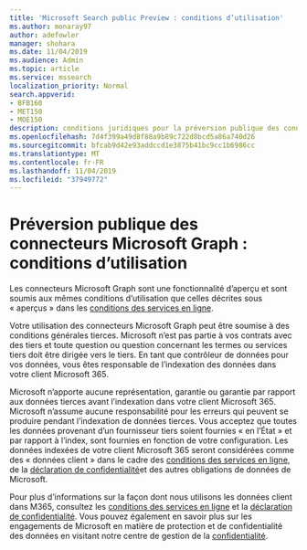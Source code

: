 ```yaml
---
title: 'Microsoft Search public Preview : conditions d’utilisation'
ms.author: monaray97
author: adefowler
manager: shohara
ms.date: 11/04/2019
ms.audience: Admin
ms.topic: article
ms.service: mssearch
localization_priority: Normal
search.appverid:
- BFB160
- MET150
- MOE150
description: conditions juridiques pour la préversion publique des connecteurs Microsoft Graph pour Microsoft Search
ms.openlocfilehash: 7d4f399a49d8f88a9b89c722d8bcd5a86a740d26
ms.sourcegitcommit: bfcab9d42e93addccd1e3875b41bc9cc1b6986cc
ms.translationtype: MT
ms.contentlocale: fr-FR
ms.lasthandoff: 11/04/2019
ms.locfileid: "37949772"
---
```

# <a name="microsoft-graph-connectors-public-preview-terms-of-use"></a>Préversion publique des connecteurs Microsoft Graph : conditions d’utilisation

Les connecteurs Microsoft Graph sont une fonctionnalité d’aperçu et sont soumis aux mêmes conditions d’utilisation que celles décrites sous « aperçus » dans les [conditions des services en ligne](http://www.microsoftvolumelicensing.com/Downloader.aspx?documenttype=OST&lang=English).

Votre utilisation des connecteurs Microsoft Graph peut être soumise à des conditions générales tierces. Microsoft n’est pas partie à vos contrats avec des tiers et toute question ou question concernant les termes ou services tiers doit être dirigée vers le tiers. En tant que contrôleur de données pour vos données, vous êtes responsable de l’indexation des données dans votre client Microsoft 365.

Microsoft n’apporte aucune représentation, garantie ou garantie par rapport aux données tierces avant l’indexation dans votre client Microsoft 365.  Microsoft n’assume aucune responsabilité pour les erreurs qui peuvent se produire pendant l’indexation de données tierces.  Vous acceptez que toutes les données provenant d’un fournisseur tiers soient fournies « en l’État » et par rapport à l’index, sont fournies en fonction de votre configuration. Les données indexées de votre client Microsoft 365 seront considérées comme des « données client » dans le cadre des [conditions des services en ligne](http://www.microsoftvolumelicensing.com/Downloader.aspx?documenttype=OST&lang=English), de la [déclaration de confidentialité](https://privacy.microsoft.com/privacystatement)et des autres obligations de données de Microsoft.

Pour plus d’informations sur la façon dont nous utilisons les données client dans M365, consultez les [conditions des services en ligne](http://www.microsoftvolumelicensing.com/Downloader.aspx?documenttype=OST&lang=English) et la [déclaration de confidentialité](https://privacy.microsoft.com/privacystatement). Vous pouvez également en savoir plus sur les engagements de Microsoft en matière de protection et de confidentialité des données en visitant notre centre de gestion de la [confidentialité](https://www.microsoft.com/trust-center).

